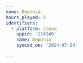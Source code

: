 ```yaml
---
name: Deponia
hours_played: 0
identifiers:
  - platform: steam
    appid: '214340'
    name: Deponia
    synced_on: '2024-07-04'

---
```

